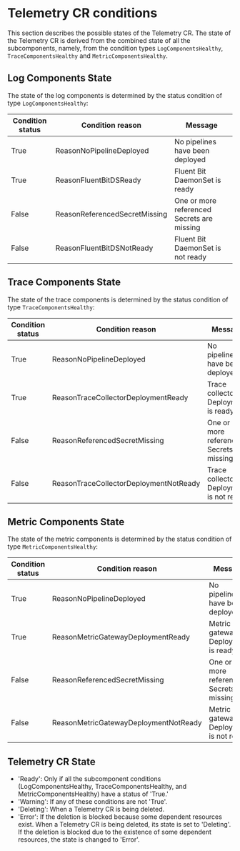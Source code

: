 # Telemetry CR conditions

This section describes the possible states of the Telemetry CR. 
The state of the Telemetry CR is derived from the combined state of all the subcomponents, namely, from the condition types `LogComponentsHealthy`, `TraceComponentsHealthy` and `MetricComponentsHealthy`. 

## Log Components State

The state of the log components is determined by the status condition of type `LogComponentsHealthy`:

| Condition status | Condition reason              | Message                                    |
|------------------|-------------------------------|--------------------------------------------|
| True             | ReasonNoPipelineDeployed      | No pipelines have been deployed            |
| True             | ReasonFluentBitDSReady        | Fluent Bit DaemonSet is ready              |
| False            | ReasonReferencedSecretMissing | One or more referenced Secrets are missing |
| False            | ReasonFluentBitDSNotReady     | Fluent Bit DaemonSet is not ready          |

## Trace Components State

The state of the trace components is determined by the status condition of type `TraceComponentsHealthy`:

| Condition status | Condition reason                       | Message                                     |
|------------------|----------------------------------------|--------------------------------------------|
| True             | ReasonNoPipelineDeployed               | No pipelines have been deployed            |
| True             | ReasonTraceCollectorDeploymentReady    | Trace collector Deployment is ready        |
| False            | ReasonReferencedSecretMissing          | One or more referenced Secrets are missing |
| False            | ReasonTraceCollectorDeploymentNotReady | Trace collector Deployment is not ready    |

## Metric Components State

The state of the metric components is determined by the status condition of type `MetricComponentsHealthy`:

| Condition status | Condition reason                         | Message                                     |
|------------------|------------------------------------------|--------------------------------------------|
| True             | ReasonNoPipelineDeployed                 | No pipelines have been deployed            |
| True             | ReasonMetricGatewayDeploymentReady       | Metric gateway Deployment is ready         |
| False            | ReasonReferencedSecretMissing            | One or more referenced Secrets are missing |
| False            | ReasonMetricGatewayDeploymentNotReady    | Metric gateway Deployment is not ready     |


## Telemetry CR State

- 'Ready': Only if all the subcomponent conditions (LogComponentsHealthy, TraceComponentsHealthy, and MetricComponentsHealthy) have a status of 'True.' 
- 'Warning': If any of these conditions are not 'True'.
- 'Deleting': When a Telemetry CR is being deleted.
- 'Error': If the deletion is blocked because some dependent resources exist.
When a Telemetry CR is being deleted, its state is set to 'Deleting'. If the deletion is blocked due to the existence of some dependent resources, the state is changed to 'Error'.

